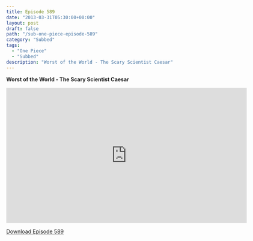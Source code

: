```yaml
---
title: Episode 589
date: "2013-03-31T05:30:00+00:00"
layout: post
draft: false
path: "/sub-one-piece-episode-589"
category: "Subbed"
tags:
  - "One Piece"
  - "Subbed"
description: "Worst of the World - The Scary Scientist Caesar"
---
```


**Worst of the World - The Scary Scientist Caesar**

<iframe width="640" height="360" src="https://www.rapidvideo.com/e/G6FRPFM8EB" frameborder="0" marginwidth=0 marginheight=0 scrolling=no allowfullscreen></iframe>

<a href="http://ouo.io/qs/eCodkFEQ?s=https://rapidvid.to/d/https://www.rapidvideo.com/e/G6FRPFM8EB">Download Episode 589</a>
